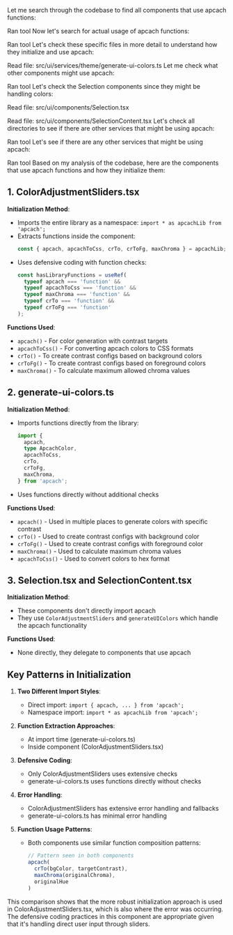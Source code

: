 
Let me search through the codebase to find all components that use apcach functions:

Ran tool
Now let's search for actual usage of apcach functions:

Ran tool
Let's check these specific files in more detail to understand how they initialize and use apcach:

Read file: src/ui/services/theme/generate-ui-colors.ts
Let me check what other components might use apcach:

Ran tool
Let's check the Selection components since they might be handling colors:

Read file: src/ui/components/Selection.tsx

Read file: src/ui/components/SelectionContent.tsx
Let's check all directories to see if there are other services that might be using apcach:

Ran tool
Let's see if there are any other services that might be using apcach:

Ran tool
Based on my analysis of the codebase, here are the components that use apcach functions and how they initialize them:

## 1. ColorAdjustmentSliders.tsx

**Initialization Method**:
- Imports the entire library as a namespace: `import * as apcachLib from 'apcach';`
- Extracts functions inside the component:
  ```typescript
  const { apcach, apcachToCss, crTo, crToFg, maxChroma } = apcachLib;
  ```
- Uses defensive coding with function checks:
  ```typescript
  const hasLibraryFunctions = useRef(
    typeof apcach === 'function' && 
    typeof apcachToCss === 'function' && 
    typeof maxChroma === 'function' &&
    typeof crTo === 'function' &&
    typeof crToFg === 'function'
  );
  ```

**Functions Used**:
- `apcach()` - For color generation with contrast targets
- `apcachToCss()` - For converting apcach colors to CSS formats
- `crTo()` - To create contrast configs based on background colors
- `crToFg()` - To create contrast configs based on foreground colors
- `maxChroma()` - To calculate maximum allowed chroma values

## 2. generate-ui-colors.ts

**Initialization Method**:
- Imports functions directly from the library:
  ```typescript
  import {
    apcach,
    type ApcachColor,
    apcachToCss,
    crTo,
    crToFg,
    maxChroma,
  } from 'apcach';
  ```
- Uses functions directly without additional checks

**Functions Used**:
- `apcach()` - Used in multiple places to generate colors with specific contrast
- `crTo()` - Used to create contrast configs with background color
- `crToFg()` - Used to create contrast configs with foreground color
- `maxChroma()` - Used to calculate maximum chroma values
- `apcachToCss()` - Used to convert colors to hex format

## 3. Selection.tsx and SelectionContent.tsx

**Initialization Method**:
- These components don't directly import apcach
- They use `ColorAdjustmentSliders` and `generateUIColors` which handle the apcach functionality

**Functions Used**:
- None directly, they delegate to components that use apcach

## Key Patterns in Initialization

1. **Two Different Import Styles**:
   - Direct import: `import { apcach, ... } from 'apcach';`
   - Namespace import: `import * as apcachLib from 'apcach';`

2. **Function Extraction Approaches**:
   - At import time (generate-ui-colors.ts)
   - Inside component (ColorAdjustmentSliders.tsx)

3. **Defensive Coding**:
   - Only ColorAdjustmentSliders uses extensive checks
   - generate-ui-colors.ts uses functions directly without checks

4. **Error Handling**:
   - ColorAdjustmentSliders has extensive error handling and fallbacks
   - generate-ui-colors.ts has minimal error handling

5. **Function Usage Patterns**:
   - Both components use similar function composition patterns:
     ```typescript
     // Pattern seen in both components
     apcach(
       crTo(bgColor, targetContrast),
       maxChroma(originalChroma),
       originalHue
     )
     ```

This comparison shows that the more robust initialization approach is used in ColorAdjustmentSliders.tsx, which is also where the error was occurring. The defensive coding practices in this component are appropriate given that it's handling direct user input through sliders.
